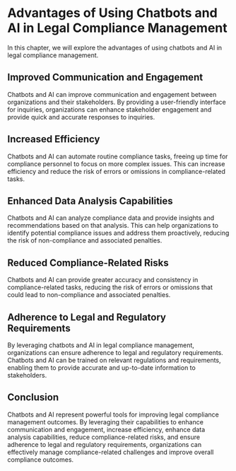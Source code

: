 Advantages of Using Chatbots and AI in Legal Compliance Management
=============================================================================================================================

In this chapter, we will explore the advantages of using chatbots and AI in legal compliance management.

Improved Communication and Engagement
-------------------------------------

Chatbots and AI can improve communication and engagement between organizations and their stakeholders. By providing a user-friendly interface for inquiries, organizations can enhance stakeholder engagement and provide quick and accurate responses to inquiries.

Increased Efficiency
--------------------

Chatbots and AI can automate routine compliance tasks, freeing up time for compliance personnel to focus on more complex issues. This can increase efficiency and reduce the risk of errors or omissions in compliance-related tasks.

Enhanced Data Analysis Capabilities
-----------------------------------

Chatbots and AI can analyze compliance data and provide insights and recommendations based on that analysis. This can help organizations to identify potential compliance issues and address them proactively, reducing the risk of non-compliance and associated penalties.

Reduced Compliance-Related Risks
--------------------------------

Chatbots and AI can provide greater accuracy and consistency in compliance-related tasks, reducing the risk of errors or omissions that could lead to non-compliance and associated penalties.

Adherence to Legal and Regulatory Requirements
----------------------------------------------

By leveraging chatbots and AI in legal compliance management, organizations can ensure adherence to legal and regulatory requirements. Chatbots and AI can be trained on relevant regulations and requirements, enabling them to provide accurate and up-to-date information to stakeholders.

Conclusion
----------

Chatbots and AI represent powerful tools for improving legal compliance management outcomes. By leveraging their capabilities to enhance communication and engagement, increase efficiency, enhance data analysis capabilities, reduce compliance-related risks, and ensure adherence to legal and regulatory requirements, organizations can effectively manage compliance-related challenges and improve overall compliance outcomes.
